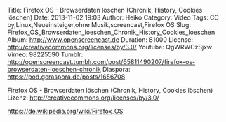 Title: Firefox OS - Browserdaten löschen (Chronik, History, Cookies löschen)
Date: 2013-11-02 19:03
Author: Heiko
Category: Video
Tags: CC by,Linux,Neueinsteiger,ohne Musik,screencast,Firefox OS
Slug: Firefox_OS_Browserdaten_loeschen_Chronik_History_Cookies_loeschen
Album: http://www.openscreencast.de
Duration: 81000
License: http://creativecommons.org/licenses/by/3.0/
Youtube: QgWRWCzSjxw
Vimeo: 98225590
Tumblr: http://openscreencast.tumblr.com/post/65811490207/firefox-os-browserdaten-loeschen-chronik
Diaspora: https://pod.geraspora.de/posts/1656708

Firefox OS - Browserdaten löschen (Chronik, History, Cookies löschen)  
Lizenz: <http://creativecommons.org/licenses/by/3.0/>  
  
<https://de.wikipedia.org/wiki/Firefox_OS>

